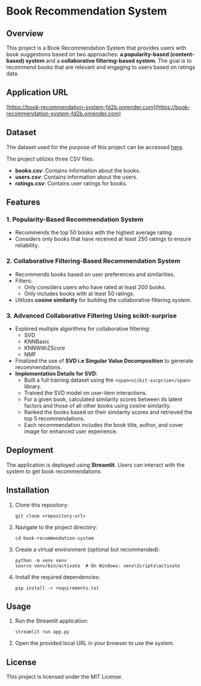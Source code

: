 # Book Recommendation System

## Overview

This project is a Book Recommendation System that provides users with book suggestions based on two approaches: **a popularity-based (content-based) system** and a **collaborative filtering-based system**. The goal is to recommend books that are relevant and engaging to users based on ratings data.

## Application URL

[https://book-recommendation-system-fd2b.onrender.com](https://book-recommendation-system-fd2b.onrender.com)

## Dataset

The dataset used for the purpose of this project can be accessed [here](https://www.kaggle.com/datasets/arashnic/book-recommendation-dataset).

The project utilizes three CSV files:

* **books.csv**: Contains information about the books.
* **users.csv**: Contains information about the users.
* **ratings.csv**: Contains user ratings for books.

## Features

### 1. Popularity-Based Recommendation System

* Recommends the top 50 books with the highest average rating.
* Considers only books that have received at least 250 ratings to ensure reliability.

### 2. Collaborative Filtering-Based Recommendation System

* Recommends books based on user preferences and similarities.
* Filters:
  * Only considers users who have rated at least 200 books.
  * Only includes books with at least 50 ratings.
* Utilizes **cosine similarity** for building the collaborative filtering system.

### 3. Advanced Collaborative Filtering Using scikit-surprise

* Explored multiple algorithms for collaborative filtering:
  * SVD
  * KNNBasic
  * KNNWithZScore
  * NMF
* Finalized the use of **SVD i.e Singular Value Decomposition** to generate recommendations.
* **Implementation Details for SVD**:
  * Built a full training dataset using the `<span>scikit-surprise</span>` library.
  * Trained the SVD model on user-item interactions.
  * For a given book, calculated similarity scores between its latent factors and those of all other books using cosine similarity.
  * Ranked the books based on their similarity scores and retrieved the top 5 recommendations.
  * Each recommendation includes the book title, author, and cover image for enhanced user experience.

## Deployment

The application is deployed using **Streamlit**. Users can interact with the system to get book recommendations.

## Installation

1. Clone this repository:
   ```
   git clone <repository-url>
   ```
2. Navigate to the project directory:
   ```
   cd book-recommendation-system
   ```
3. Create a virtual environment (optional but recommended):
   ```
   python -m venv venv
   source venv/bin/activate  # On Windows: venv\Scripts\activate
   ```
4. Install the required dependencies:
   ```
   pip install -r requirements.txt
   ```

## Usage

1. Run the Streamlit application:
   ```
   streamlit run app.py
   ```
2. Open the provided local URL in your browser to use the system.

## License

This project is licensed under the MIT License.
